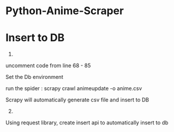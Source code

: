 # Python-Anime-Scraper

# Insert to DB

1.
uncomment code from line 68 - 85

Set the Db environment

run the spider : scrapy crawl animeupdate -o anime.csv

Scrapy will automatically generate csv file and insert to DB

2. 
Using request library, create insert api to automatically insert to db
